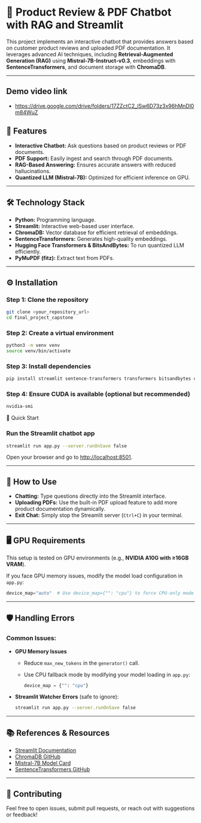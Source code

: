 # 💬 Product Review & PDF Chatbot with RAG and Streamlit

This project implements an interactive chatbot that provides answers based on customer product reviews and uploaded PDF documentation. It leverages advanced AI techniques, including **Retrieval-Augmented Generation (RAG)** using **Mistral-7B-Instruct-v0.3**, embeddings with **SentenceTransformers**, and document storage with **ChromaDB**.

---
## Demo video link

- https://drive.google.com/drive/folders/17ZZctC2_lSw6D73z3x96hMnDl0m84WuZ

## 🚀 Features

- **Interactive Chatbot:** Ask questions based on product reviews or PDF documents.
- **PDF Support:** Easily ingest and search through PDF documents.
- **RAG-Based Answering:** Ensures accurate answers with reduced hallucinations.
- **Quantized LLM (Mistral-7B):** Optimized for efficient inference on GPU.

---

## 🛠️ Technology Stack

- **Python:** Programming language.
- **Streamlit:** Interactive web-based user interface.
- **ChromaDB:** Vector database for efficient retrieval of embeddings.
- **SentenceTransformers:** Generates high-quality embeddings.
- **Hugging Face Transformers & BitsAndBytes:** To run quantized LLM efficiently.
- **PyMuPDF (fitz):** Extract text from PDFs.

---


## ⚙️ Installation

### Step 1: Clone the repository
```bash
git clone <your_repository_url>
cd final_project_capstone
```
### Step 2: Create a virtual environment
```bash
python3 -m venv venv
source venv/bin/activate
```

### Step 3: Install dependencies
```bash
pip install streamlit sentence-transformers transformers bitsandbytes chromadb pymupdf torch torchvision torchaudio

```

### Step 4: Ensure CUDA is available (optional but recommended)

```bash
nvidia-smi
```

🚦 Quick Start

### Run the Streamlit chatbot app
```bash
streamlit run app.py --server.runOnSave false
```
Open your browser and go to [http://localhost:8501](http://localhost:8501).

---

## 📝 How to Use

- **Chatting:** Type questions directly into the Streamlit interface.
- **Uploading PDFs:** Use the built-in PDF upload feature to add more product documentation dynamically.
- **Exit Chat:** Simply stop the Streamlit server (`Ctrl+C`) in your terminal.

---

## 🖥️ GPU Requirements

This setup is tested on GPU environments (e.g., **NVIDIA A10G with ≥16GB VRAM**).

If you face GPU memory issues, modify the model load configuration in `app.py`:

```python
device_map="auto"  # Use device_map={"": "cpu"} to force CPU-only mode

```
---

## 🛡️ Handling Errors

### Common Issues:

- **GPU Memory Issues**
  - Reduce `max_new_tokens` in the `generator()` call.
  - Use CPU fallback mode by modifying your model loading in `app.py`:

    ```python
    device_map = {"": "cpu"}
    ```

- **Streamlit Watcher Errors** (safe to ignore):

    ```bash
    streamlit run app.py --server.runOnSave false
    ```

---

## 📚 References & Resources

- [Streamlit Documentation](https://docs.streamlit.io/)
- [ChromaDB GitHub](https://github.com/chroma-core/chroma)
- [Mistral-7B Model Card](https://huggingface.co/mistralai/Mistral-7B-Instruct-v0.3)
- [SentenceTransformers GitHub](https://github.com/UKPLab/sentence-transformers)

---

## 🤝 Contributing

Feel free to open issues, submit pull requests, or reach out with suggestions or feedback!
